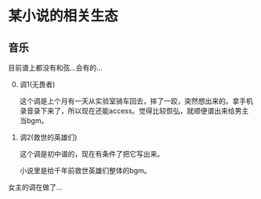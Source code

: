 某小说的相关生态
========================


音乐
----------------

目前谱上都没有和弦...会有的...

0. 调1(无畏者)

   这个调是上个月有一天从实验室骑车回去，摔了一跤，突然想出来的。拿手机录音录下来了，所以现在还能access。觉得比较恢弘，就顺便谱出来给男主当bgm。

1. 调2(救世的英雄们)
   
   这个调是初中谱的，现在有条件了把它写出来。

   小说里是给千年前救世英雄们整体的bgm。


女主的调在做了...
   